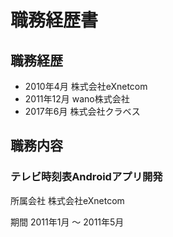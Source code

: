 # 職務経歴書

## 職務経歴
* 2010年4月 株式会社eXnetcom 
* 2011年12月 wano株式会社 
* 2017年6月 株式会社クラベス

## 職務内容
### テレビ時刻表Androidアプリ開発

所属会社
株式会社eXnetcom

期間
2011年1月 ～ 2011年5月
